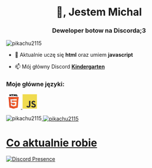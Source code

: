 <h1 align="center">👋, Jestem Michal</h1>
<h3 align="center">Deweloper botow na Discorda;3</h3>

<p align="left"> <img src="https://komarev.com/ghpvc/?username=pikachu2115&label=Profile%20views&color=0e75b6&style=flat" alt="pikachu2115" /> </p>

- 🌱 Aktualnie uczę się **html** oraz umiem **javascript**

- 📫 Mój główny Discord **[Kindergarten](https://discord.gg/xMmwnUxcKy)**

<h3 align="left">Moje główne języki:</h3>
</a> <a href="https://www.w3.org/html/" target="_blank"> <img src="https://raw.githubusercontent.com/devicons/devicon/master/icons/html5/html5-original-wordmark.svg" alt="html5" width="40" height="40"/> </a> <a href="https://developer.mozilla.org/en-US/docs/Web/JavaScript" target="_blank"> <img src="https://raw.githubusercontent.com/devicons/devicon/master/icons/javascript/javascript-original.svg" alt="javascript" width="40" height="40"/> </a> <a href="https://www.mongodb.com/" target="_blank">
  
<p><img align="left" src="https://github-readme-stats.vercel.app/api/top-langs?username=pikachu2115&show_icons=true&locale=pl&layout=compact" alt="pikachu2115" /></p>

<p>&nbsp;<img align="center" src="https://github-readme-stats.vercel.app/api?username=pikachu2115&show_icons=true&locale=pl" alt="pikachu2115" /></p>

# Co aktualnie robie

[![Discord Presence](https://lanyard.cnrad.dev/api/900781680242073681)](https://discord.com/users/900781680242073681)
